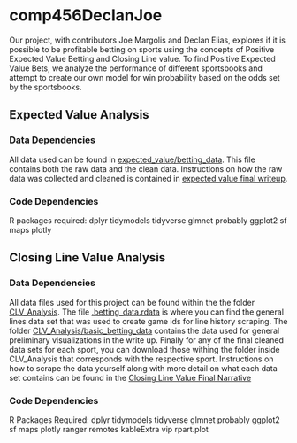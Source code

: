 # comp456DeclanJoe

Our project, with contributors Joe Margolis and Declan Elias, explores if it is possible to be profitable betting on sports using the concepts of Positive Expected Value Betting and Closing Line value. To find Positive Expected Value Bets, we analyze the performance of different sportsbooks and attempt to create our own model for win probability based on the odds set by the sportsbooks. 

## Expected Value Analysis

### Data Dependencies

All data used can be found in [expected_value/betting_data](https://github.com/declanelias/comp456DeclanJoe/tree/main/expected_value/betting_data). This file contains both the raw data and the clean data. Instructions on how the raw data was collected and cleaned is contained in [expected value final writeup](https://github.com/declanelias/comp456DeclanJoe/blob/main/expected_value/final_work_ev.Rmd).

### Code Dependencies

R packages required:
dplyr
tidymodels
tidyverse
glmnet
probably
ggplot2
sf
maps
plotly


## Closing Line Value Analysis

### Data Dependencies

All data files used for this project can be found within the the folder [CLV_Analysis](https://github.com/declanelias/comp456DeclanJoe/tree/main/CLV_Analysis). The file [.betting_data.rdata](https://github.com/declanelias/comp456DeclanJoe/blob/main/CLV_Analysis/.betting_data.rdata.icloud) is where you can find the general lines data set that was used to create game ids for line history scraping. The folder [CLV_Analysis/basic_betting_data](https://github.com/declanelias/comp456DeclanJoe/tree/main/CLV_Analysis/basic_betting_data) contains the data used for general preliminary visualizations in the write up. Finally for any of the final cleaned data sets for each sport, you can download those withing the folder inside CLV_Analysis that corresponds with the respective sport. Instructions on how to scrape the data yourself along with more detail on what each data set contains can be found in the [Closing Line Value Final Narrative](https://github.com/declanelias/comp456DeclanJoe/blob/main/CLV_Analysis/CLV_Final_Narrative.html)

### Code Dependencies

R Packages Required:
dplyr
tidymodels
tidyverse
glmnet
probably
ggplot2
sf
maps
plotly
ranger
remotes
kableExtra
vip
rpart.plot
